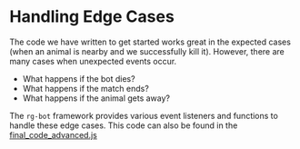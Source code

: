 # Handling Edge Cases

The code we have written to get started works great in the expected cases (when
an animal is nearby and we successfully kill it). However, there are many cases
when unexpected events occur.

* What happens if the bot dies?
* What happens if the match ends?
* What happens if the animal gets away?

The `rg-bot` framework provides various event listeners and functions to handle these
edge cases. This code can also be found in the [final_code_advanced.js](#final_code_advanced.js)

```

```